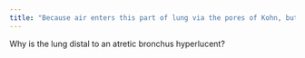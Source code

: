 ```yaml
---
title: "Because air enters this part of lung via the pores of Kohn, but it cannot be expelled due to the atresia"
---
```

Why is the lung distal to an atretic bronchus hyperlucent?

